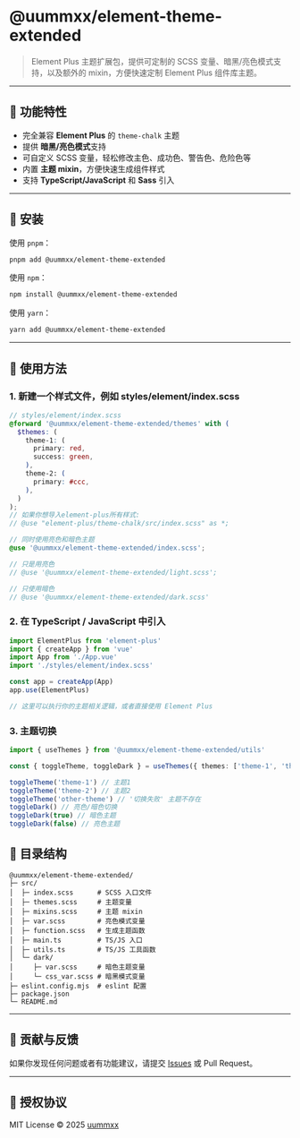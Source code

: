 # @uummxx/element-theme-extended

> Element Plus 主题扩展包，提供可定制的 SCSS 变量、暗黑/亮色模式支持，以及额外的 mixin，方便快速定制 Element Plus 组件库主题。

---

## 🔹 功能特性

- 完全兼容 **Element Plus** 的 `theme-chalk` 主题
- 提供 **暗黑/亮色模式**支持
- 可自定义 SCSS 变量，轻松修改主色、成功色、警告色、危险色等
- 内置 **主题 mixin**，方便快速生成组件样式
- 支持 **TypeScript/JavaScript** 和 **Sass** 引入

---

## 🔹 安装

使用 `pnpm`：

```bash
pnpm add @uummxx/element-theme-extended
````

使用 `npm`：

```bash
npm install @uummxx/element-theme-extended
```

使用 `yarn`：

```bash
yarn add @uummxx/element-theme-extended
```

---

## 🔹 使用方法

### 1.  新建一个样式文件，例如 styles/element/index.scss

```scss
// styles/element/index.scss
@forward '@uummxx/element-theme-extended/themes' with (
  $themes: (
    theme-1: (
      primary: red,
      success: green,
    ),
    theme-2: (
      primary: #ccc,
    ),
  )
);
// 如果你想导入element-plus所有样式:
// @use "element-plus/theme-chalk/src/index.scss" as *;

// 同时使用亮色和暗色主题
@use '@uummxx/element-theme-extended/index.scss';

// 只是用亮色
// @use '@uummxx/element-theme-extended/light.scss';

// 只使用暗色
// @use '@uummxx/element-theme-extended/dark.scss'
```
### 2. 在 TypeScript / JavaScript 中引入

```ts
import ElementPlus from 'element-plus'
import { createApp } from 'vue'
import App from './App.vue'
import './styles/element/index.scss'

const app = createApp(App)
app.use(ElementPlus)

// 这里可以执行你的主题相关逻辑，或者直接使用 Element Plus
```
### 3.  主题切换
```ts
import { useThemes } from '@uummxx/element-theme-extended/utils'

const { toggleTheme, toggleDark } = useThemes({ themes: ['theme-1', 'theme-2'] })

toggleTheme('theme-1') // 主题1
toggleTheme('theme-2') // 主题2
toggleTheme('other-theme') // '切换失败' 主题不存在
toggleDark() // 亮色/暗色切换
toggleDark(true) // 暗色主题
toggleDark(false) // 亮色主题
```

## 🔹 目录结构

```
@uummxx/element-theme-extended/
├─ src/
│  ├─ index.scss      # SCSS 入口文件
│  ├─ themes.scss     # 主题变量
│  ├─ mixins.scss     # 主题 mixin
│  ├─ var.scss        # 亮色模式变量
│  ├─ function.scss   # 生成主题函数
│  ├─ main.ts         # TS/JS 入口
│  ├─ utils.ts        # TS/JS 工具函数
│  └─ dark/
│     ├─ var.scss     # 暗色主题变量
│     └─ css_var.scss # 暗黑模式变量
├─ eslint.config.mjs  # eslint 配置
├─ package.json
└─ README.md
```

---

## 🔹 贡献与反馈

如果你发现任何问题或者有功能建议，请提交 [Issues](https://github.com/uummxx/element-theme-extended/issues) 或 Pull Request。

---

## 🔹 授权协议

MIT License © 2025 [uummxx](https://github.com/uummxx/element-theme-extended)
